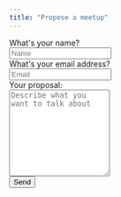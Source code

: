 ```yaml
---
title: "Propose a meetup"
---
```


<form action="https://formspree.io/apresstats@gmail.com" method="POST">
  <label for="name">What's your name? </label><br>
  <input type="text" name="name" required="required" placeholder="Name"><br>
  <label for="email">What's your email address? </label><br>
  <input type="email" name="_replyto" required="required" placeholder="Email"><br>
  <label for="message">Your proposal:</label><br>
  <textarea name="message" id="message" required="required" class="boxsizingBorder" rows="10" placeholder="Describe what you want to talk about"></textarea><br>
  <button type="submit" class="btn">
    <i class="fa fa-send fa-lg" aria-hidden="true"></i> Send
  </button>
  <input type="hidden" name="_subject" value="Website message" />
  <input type="text" name="_gotcha" style="display:none" />
</form>
